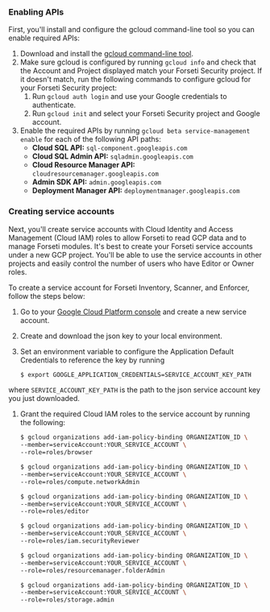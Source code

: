 ### Enabling APIs

First, you'll install and configure the gcloud command-line tool so you can
enable required APIs:

  1. Download and install the [gcloud command-line tool](https://cloud.google.com/sdk/gcloud/).
  1. Make sure gcloud is configured by running `gcloud info` and check that the
  Account and Project displayed match your Forseti Security project. If it
  doesn't match, run the following commands to configure gcloud for your
  Forseti Security project:
      1. Run `gcloud auth login` and use your Google credentials to authenticate.
      1. Run `gcloud init` and select your Forseti Security project and Google
      account.
  1. Enable the required APIs by running `gcloud beta service-management enable`
  for each of the following API paths:
      - **Cloud SQL API:** `sql-component.googleapis.com`
      - **Cloud SQL Admin API:** `sqladmin.googleapis.com`
      - **Cloud Resource Manager API:** `cloudresourcemanager.googleapis.com`
      - **Admin SDK API:** `admin.googleapis.com`
      - **Deployment Manager API:** `deploymentmanager.googleapis.com`

### Creating service accounts

Next, you'll create service accounts with Cloud Identity and Access Management
(Cloud IAM) roles to allow Forseti to read GCP data and to manage Forseti
modules. It's best to create your Forseti service accounts under a new GCP
project. You'll be able to use the service accounts in other projects and
easily control the number of users who have Editor or Owner roles.

To create a service account for Forseti Inventory, Scanner, and Enforcer, follow the steps below:

  1. Go to your [Google Cloud Platform console](https://console.cloud.google.com/iam-admin/serviceaccounts)
  and create a new service account.
  1. Create and download the json key to your local environment.
  1. Set an environment variable to configure the Application Default
  Credentials to reference the key by running
  
      ```bash
      $ export GOOGLE_APPLICATION_CREDENTIALS=SERVICE_ACCOUNT_KEY_PATH
      ``` 
          
  where `SERVICE_ACCOUNT_KEY_PATH` is the path to the json service account key you just downloaded.
  1. Grant the required Cloud IAM roles to the service account by running the
  following:

      ```bash
      $ gcloud organizations add-iam-policy-binding ORGANIZATION_ID \
      --member=serviceAccount:YOUR_SERVICE_ACCOUNT \
      --role=roles/browser
      ```
      ```bash
      $ gcloud organizations add-iam-policy-binding ORGANIZATION_ID \
      --member=serviceAccount:YOUR_SERVICE_ACCOUNT \
      --role=roles/compute.networkAdmin
      ```
      ```bash
      $ gcloud organizations add-iam-policy-binding ORGANIZATION_ID \
      --member=serviceAccount:YOUR_SERVICE_ACCOUNT \
      --role=roles/editor
      ```
      ```bash
      $ gcloud organizations add-iam-policy-binding ORGANIZATION_ID \
      --member=serviceAccount:YOUR_SERVICE_ACCOUNT \
      --role=roles/iam.securityReviewer
      ```
      ```bash
      $ gcloud organizations add-iam-policy-binding ORGANIZATION_ID \
      --member=serviceAccount:YOUR_SERVICE_ACCOUNT \
      --role=roles/resourcemanager.folderAdmin
      ```
      ```bash
      $ gcloud organizations add-iam-policy-binding ORGANIZATION_ID \
      --member=serviceAccount:YOUR_SERVICE_ACCOUNT \
      --role=roles/storage.admin
      ```
